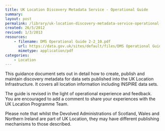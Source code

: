 ```yaml
---
title: UK Location Discovery Metadata Service - Operational Guide
summary: 
layout: post
permalink: /library/uk-location-discovery-metadata-service-operational-guide
created: 26/5/2012
revised: 1/3/2013
resources:
    - filename: DMS Operational Guide 2-2_10.pdf
      url: https://data.gov.uk/sites/default/files/DMS Operational Guide 2-2_10.pdf
      mimetype: application/pdf
categories:
    - Location
---
```


<p>This guidance document sets out in detail how to create, publish and maintain discovery metadata for data sets published into the UK Location Infrastructure.  It covers all location information including INSPIRE data sets.</p>
<p>The guide is revised in the light of operational experience and feedback. You are encouraged to add a comment to share your experiences with the UK Location Programme Team.</p>
<p>Please note that whilst the Devolved Administrations of Scotland, Wales and Northern Ireland are part of UK Location, they may have different publishing mechanisms to those described.</p>
